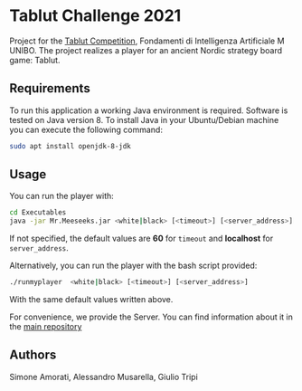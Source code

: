 # Tablut Challenge 2021

Project for the [Tablut Competition](http://ai.unibo.it/games/boardgamecompetition/tablut),
Fondamenti di Intelligenza Artificiale M UNIBO.
The project realizes a player for an ancient Nordic strategy board game: Tablut.


## Requirements

To run this application a working Java environment is required. Software is tested on Java version 8.
To install Java in your Ubuntu/Debian machine you can execute the following command:

```bash
sudo apt install openjdk-8-jdk
```

## Usage

You can run the player with:
```bash
cd Executables
java -jar Mr.Meeseeks.jar <white|black> [<timeout>] [<server_address>]
```

If not specified, the default values are **60** for `timeout` and **localhost** for `server_address`.

Alternatively, you can run the player with the bash script provided:

```bash
./runmyplayer  <white|black> [<timeout>] [<server_address>]
```
With the same default values written above.

For convenience, we provide the Server. You can find information about it in the [main repository](https://github.com/AGalassi/TablutCompetition)

## Authors

Simone Amorati, Alessandro Musarella, Giulio Tripi